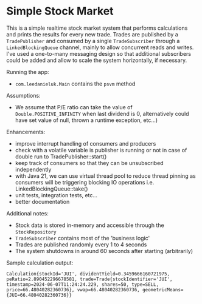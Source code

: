 # Simple Stock Market

This is a simple realtime stock market system that performs calculations and prints the results for every new trade.
Trades are published by a `TradePublisher` and consumed by a single `TradeSubscriber` through a `LinkedBlockingQueue` channel, mainly to allow concurrent reads and writes.
I've used a one-to-many messaging design so that additional subscribers could be added and allow to scale the system horizontally, if necessary.

Running the app:
* `com.leedanieluk.Main` contains the `psvm` method

Assumptions:
* We assume that P/E ratio can take the value of `Double.POSITIVE_INFINITY` when last dividend is 0, alternatively could have set value of null, thrown a runtime exception, etc...) 

Enhancements:
* improve interrupt handling of consumers and producers
* check with a volatile variable is publisher is running or not in case of double run to TradePublisher::start()
* keep track of consumers so that they can be unsubscribed independently
* with Java 21, we can use virtual thread pool to reduce thread pinning as consumers will be triggering blocking IO operations i.e. LinkedBlockingQueue::take()
* unit tests, integration tests, etc...
* better documentation

Additional notes:
* Stock data is stored in-memory and accessible through the `StockRepository`
* `TradeSubscriber` contains most of the 'business logic'
* Trades are published randomly every 1 to 4 seconds
* The system shutdowns in around 60 seconds after starting (arbitrarily)

Sample calculation output:

`Calculation{stockId='JUI', dividentYield=0.3459666160721975, peRatio=2.890452296678581, trade=Trade{stockIdentifier='JUI', timestamp=2024-06-07T11:24:24.229, shares=50, type=SELL, price=66.48040282360736}, vwap=66.48040282360736, geometricMeans={JUI=66.48040282360736}}`
